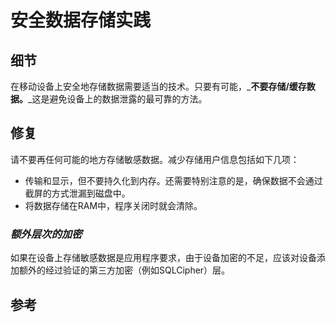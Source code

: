 # 安全数据存储实践

## 细节

在移动设备上安全地存储数据需要适当的技术。只要有可能，_**不要存储/缓存数据。**_这是避免设备上的数据泄露的最可靠的方法。

## 修复

请不要再任何可能的地方存储敏感数据。减少存储用户信息包括如下几项：

* 传输和显示，但不要持久化到内存。还需要特别注意的是，确保数据不会通过截屏的方式泄漏到磁盘中。
* 将数据存储在RAM中，程序关闭时就会清除。

### _额外层次的加密_

如果在设备上存储敏感数据是应用程序要求，由于设备加密的不足，应该对设备添加额外的经过验证的第三方加密（例如SQLCipher）层。

## 参考



